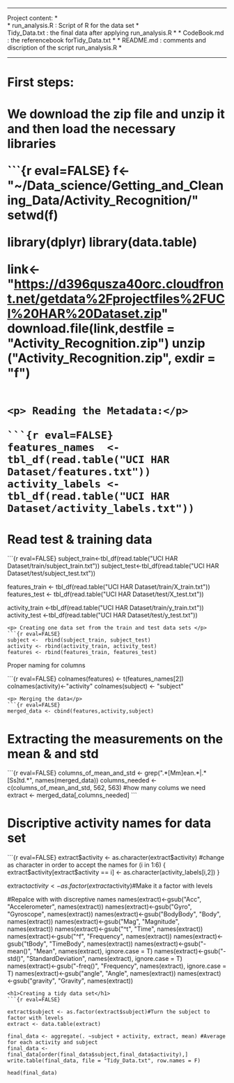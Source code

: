 *******************************************************************
Project content:                                                  *  
                                                                  *
run_analysis.R : Script of R for the data set                     *  
Tidy_Data.txt : the final data after applying run_analysis.R      *
                                                                  * 
CodeBook.md : the referencebook forTidy_Data.txt                  *
                                                                  *
README.md : comments and discription of the script run_analysis.R *
******************************************************************
<p><h1>First steps:<h1></p>

<p> We download the zip file and unzip it and then load the necessary libraries </p>
```{r eval=FALSE}
f<-"~/Data_science/Getting_and_Cleaning_Data/Activity_Recognition/"
setwd(f)

library(dplyr)
library(data.table)

link<-"https://d396qusza40orc.cloudfront.net/getdata%2Fprojectfiles%2FUCI%20HAR%20Dataset.zip"
download.file(link,destfile = "Activity_Recognition.zip")
unzip ("Activity_Recognition.zip", exdir = "f")
```

<p> Reading the Metadata:</p> 

```{r eval=FALSE}
features_names  <- tbl_df(read.table("UCI HAR Dataset/features.txt"))
activity_labels <- tbl_df(read.table("UCI HAR Dataset/activity_labels.txt"))
```
<h1> Read test & training data </h1> 
```{r eval=FALSE}
subject_train<-tbl_df(read.table("UCI HAR Dataset/train/subject_train.txt"))
subject_test<-tbl_df(read.table("UCI HAR Dataset/test/subject_test.txt"))

features_train <- tbl_df(read.table("UCI HAR Dataset/train/X_train.txt"))
features_test  <- tbl_df(read.table("UCI HAR Dataset/test/X_test.txt"))

activity_train <-tbl_df(read.table("UCI HAR Dataset/train/y_train.txt"))
activity_test  <-tbl_df(read.table("UCI HAR Dataset/test/y_test.txt"))

```
<p> Creating one data set from the train and test data sets </p> 
```{r eval=FALSE}
subject <-  rbind(subject_train, subject_test)
activity <- rbind(activity_train, activity_test)
features <- rbind(features_train, features_test)

```
<p> Proper naming for columns </p> 
```{r eval=FALSE}
colnames(features) <- t(features_names[2])
colnames(activity)<-"activity"
colnames(subject) <- "subject"

```
<p> Merging the data</p>
```{r eval=FALSE}
merged_data <- cbind(features,activity,subject)
```

<h1>Extracting the measurements on the mean & and std</h1>
```{r eval=FALSE}
columns_of_mean_and_std <- grep(".*[Mm]ean.*|.*[Ss]td.*", names(merged_data))
columns_needed <- c(columns_of_mean_and_std, 562, 563) #how many colums we need
extract <- merged_data[,columns_needed]
```
<h1>Discriptive activity names for data set</h1>
```{r eval=FALSE}
extract$activity <- as.character(extract$activity) #change as character in order to accept the names
for (i in 1:6)
             {
  extract$activity[extract$activity == i] <- as.character(activity_labels[i,2])
            }

extract$activity <- as.factor(extract$activity)#Make it a factor with levels

#Repalce with with discreptive names
names(extract)<-gsub("Acc", "Accelerometer", names(extract))
names(extract)<-gsub("Gyro", "Gyroscope", names(extract))
names(extract)<-gsub("BodyBody", "Body", names(extract))
names(extract)<-gsub("Mag", "Magnitude", names(extract))
names(extract)<-gsub("^t", "Time", names(extract))
names(extract)<-gsub("^f", "Frequency", names(extract))
names(extract)<-gsub("tBody", "TimeBody", names(extract))
names(extract)<-gsub("-mean()", "Mean", names(extract), ignore.case = T)
names(extract)<-gsub("-std()", "StandardDeviation", names(extract), ignore.case = T)
names(extract)<-gsub("-freq()", "Frequency", names(extract), ignore.case = T)
names(extract)<-gsub("angle", "Angle", names(extract))
names(extract)<-gsub("gravity", "Gravity", names(extract))
```
<h1>Creating a tidy data set</h1>
```{r eval=FALSE}

extract$subject <- as.factor(extract$subject)#Turn the subject to factor with levels
extract <- data.table(extract)

final_data <- aggregate(. ~subject + activity, extract, mean) #Average for each activity and subject
final_data <- final_data[order(final_data$subject,final_data$activity),]
write.table(final_data, file = "Tidy_Data.txt", row.names = F)
```
```{r echo=FALSE}
head(final_data)
```
